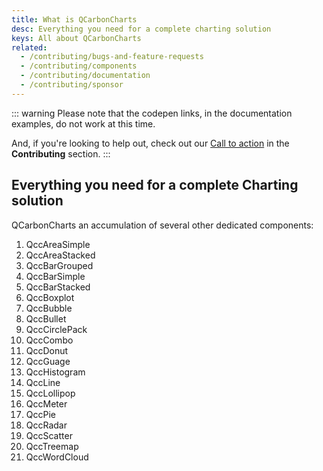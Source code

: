 ```yaml
---
title: What is QCarbonCharts
desc: Everything you need for a complete charting solution
keys: All about QCarbonCharts
related:
  - /contributing/bugs-and-feature-requests
  - /contributing/components
  - /contributing/documentation
  - /contributing/sponsor
---
```


::: warning
Please note that the codepen links, in the documentation examples, do not work at this time.

And, if you're looking to help out, check out our [Call to action](/contributing/call-to-action) in the **Contributing** section.
:::

## Everything you need for a complete Charting solution

QCarbonCharts an accumulation of several other dedicated components:

1. QccAreaSimple
2. QccAreaStacked
3. QccBarGrouped
4. QccBarSimple
5. QccBarStacked
6. QccBoxplot
7. QccBubble
8. QccBullet
9. QccCirclePack
10. QccCombo
11. QccDonut
12. QccGuage
13. QccHistogram
14. QccLine
15. QccLollipop
16. QccMeter
17. QccPie
18. QccRadar
19. QccScatter
20. QccTreemap
21. QccWordCloud

